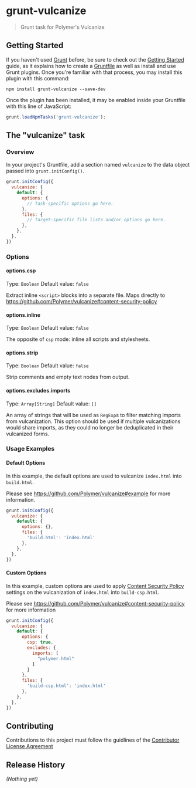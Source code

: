 # grunt-vulcanize

> Grunt task for Polymer's Vulcanize

## Getting Started

If you haven't used [Grunt](http://gruntjs.com/) before, be sure to check out the [Getting Started](http://gruntjs.com/getting-started) guide, as it explains how to create a [Gruntfile](http://gruntjs.com/sample-gruntfile) as well as install and use Grunt plugins. Once you're familiar with that process, you may install this plugin with this command:

```shell
npm install grunt-vulcanize --save-dev
```

Once the plugin has been installed, it may be enabled inside your Gruntfile with this line of JavaScript:

```js
grunt.loadNpmTasks('grunt-vulcanize');
```

## The "vulcanize" task

### Overview
In your project's Gruntfile, add a section named `vulcanize` to the data object passed into `grunt.initConfig()`.

```js
grunt.initConfig({
  vulcanize: {
    default: {
      options: {
        // Task-specific options go here.
      },
      files: {
        // Target-specific file lists and/or options go here.
      },
    },
  },
})
```

### Options

#### options.csp
Type: `Boolean`
Default value: `false`

Extract inline `<script>` blocks into a separate file. Maps directly to https://github.com/Polymer/vulcanize#content-security-policy

#### options.inline
Type: `Boolean`
Default value: `false`

The opposite of `csp` mode: inline all scripts and stylesheets.

#### options.strip
Type: `Boolean`
Default value: `false`

Strip comments and empty text nodes from output.

#### options.excludes.imports
Type: `Array[String]`
Default value: `[]`

An array of strings that will be used as `RegExp`s to filter matching imports from vulcanization.
This option should be used if multiple vulcanizations would share imports, as they could no longer be deduplicated in
their vulcanized forms.

### Usage Examples

#### Default Options
In this example, the default options are used to vulcanize `index.html` into `build.html`.

Please see https://github.com/Polymer/vulcanize#example for more information.

```js
grunt.initConfig({
  vulcanize: {
    default: {
      options: {},
      files: {
        'build.html': 'index.html'
      },
    },
  },
})
```

#### Custom Options
In this example, custom options are used to apply [Content Security Policy](http://en.wikipedia.org/wiki/Content_Security_Policy) settings on the vulcanization of `index.html` into `build-csp.html`.

Please see https://github.com/Polymer/vulcanize#content-security-policy for more information

```js
grunt.initConfig({
  vulcanize: {
    default: {
      options: {
        csp: true,
        excludes: {
          imports: [
            "polymer.html"
          ]
        }
      },
      files: {
        'build-csp.html': 'index.html'
      },
    },
  },
})
```

## Contributing
Contributions to this project must follow the guidlines of the [Contributor License Agreement](https://github.com/Polymer/polymer/blob/master/CONTRIBUTING.md)

## Release History
_(Nothing yet)_
